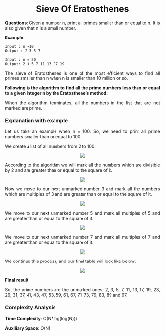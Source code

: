<div align="justify">

# <div align="center">Sieve Of Eratosthenes</div>

__Questions__: Given a number n, print all primes smaller than or equal to n. It is also given that n is a small number.

__Example__

```
Input : n =10
Output : 2 3 5 7 

Input : n = 20 
Output: 2 3 5 7 11 13 17 19
```

The sieve of Eratosthenes is one of the most efficient ways to find all primes smaller than n when n is smaller than 10 million or so.

__Following is the algorithm to find all the prime numbers less than or equal to a given integer n by the Eratosthene’s method:__

When the algorithm terminates, all the numbers in the list that are not marked are prime.

### Explanation with example

Let us take an example when n = 100. So, we need to print all prime numbers smaller than or equal to 100. 

We create a list of all numbers from 2 to 100.

<div align="center">
<img src="https://media.geeksforgeeks.org/wp-content/uploads/20240105115956/0-768.jpg">
</div>

According to the algorithm we will mark all the numbers which are divisible by 2 and are greater than or equal to the square of it.

<div align="center">
<img src="https://media.geeksforgeeks.org/wp-content/uploads/20240105120117/Sieve-of-Eratosthenes-1-768.jpg">
</div>

Now we move to our next unmarked number 3 and mark all the numbers which are multiples of 3 and are greater than or equal to the square of it.

<div align="center">
<img src="https://media.geeksforgeeks.org/wp-content/uploads/20240105120117/Sieve-of-Eratosthenes-1-768.jpg">
</div>

We move to our next unmarked number 5 and mark all multiples of 5 and are greater than or equal to the square of it.

<div align="center">
<img src="https://media.geeksforgeeks.org/wp-content/uploads/20240105120117/Sieve-of-Eratosthenes-1-768.jpg">
</div>

We move to our next unmarked number 7 and mark all multiples of 7 and are greater than or equal to the square of it. 

<div align="center">
<img src="https://media.geeksforgeeks.org/wp-content/uploads/20240105120117/Sieve-of-Eratosthenes-1-768.jpg">
</div>

We continue this process, and our final table will look like below:

<div align="center">
<img src="https://media.geeksforgeeks.org/wp-content/uploads/20240105120117/Sieve-of-Eratosthenes-1-768.jpg">
</div>

__Final result__

So, the prime numbers are the unmarked ones: 2, 3, 5, 7, 11, 13, 17, 19, 23, 29, 31, 37, 41, 43, 47, 53, 59, 61, 67, 71, 73, 79, 83, 89 and 97.

### Complexity Analysis

__Time Complexity__: O(N*log(log(N)))

__Auxiliary Space__: O(N)

</div>
